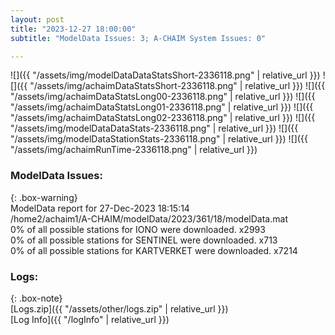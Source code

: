 ```yaml
---
layout: post
title: "2023-12-27 18:00:00"
subtitle: "ModelData Issues: 3; A-CHAIM System Issues: 0"

---
```


![]({{ "/assets/img/modelDataDataStatsShort-2336118.png" | relative_url }})
![]({{ "/assets/img/achaimDataStatsShort-2336118.png" | relative_url }})
![]({{ "/assets/img/achaimDataStatsLong00-2336118.png" | relative_url }})
![]({{ "/assets/img/achaimDataStatsLong01-2336118.png" | relative_url }})
![]({{ "/assets/img/achaimDataStatsLong02-2336118.png" | relative_url }})
![]({{ "/assets/img/modelDataDataStats-2336118.png" | relative_url }})
![]({{ "/assets/img/modelDataStationStats-2336118.png" | relative_url }})
![]({{ "/assets/img/achaimRunTime-2336118.png" | relative_url }})


### ModelData Issues:  
  
{: .box-warning}  
 ModelData report for 27-Dec-2023 18:15:14   
 /home2/achaim1/A-CHAIM/modelData/2023/361/18/modelData.mat   
 0% of all possible stations for IONO were downloaded. x2993   
 0% of all possible stations for SENTINEL were downloaded. x713   
 0% of all possible stations for KARTVERKET were downloaded. x7214   
  


### Logs:  
  
{: .box-note}  
[Logs.zip]({{ "/assets/other/logs.zip" | relative_url }})  
[Log Info]({{ "/logInfo" | relative_url }})  

